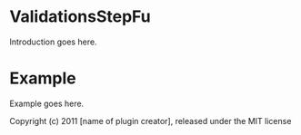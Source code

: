 ValidationsStepFu
=================

Introduction goes here.


Example
=======

Example goes here.


Copyright (c) 2011 [name of plugin creator], released under the MIT license
